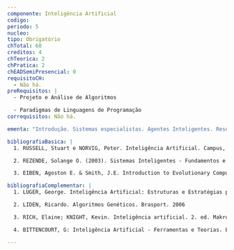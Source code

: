 ```yaml
---
componente: Inteligência Artificial
codigo:  
periodo: 5
nucleo:
tipo: Obrigatório
chTotal: 60 
creditos: 4
chTeorica: 2 
chPratica: 2 
chEADSemiPresencial: 0
requisitoCH:
  - Não há.
preRequisitos: |
  - Projeto e Análise de Algoritmos

  - Paradigmas de Linguagens de Programação
correquisitos: Não há.

ementa: "Introdução. Sistemas especialistas. Agentes Inteligentes. Resolução de problemas por meio de busca. Problema de satisfação de restrição. Linguagens Simbólicas. Esquemas para representação do conhecimento: lógicos, em rede, estruturados, procedurais. Formalismos para a representação de conhecimento incerto. Redes Bayesianas. Conjuntos e lógica Fuzzy. Introdução à Computação Evolucionária. Algoritmos Genéticos. Ajuste de parâmetros em algoritmos genéticos. Projeto."

bibliografiaBasica: |
  1. RUSSELL, Stuart e NORVIG, Peter. Inteligência Artificial. Campus, Rio de Janeiro, 2004.

  2. REZENDE, Solange O. (2003). Sistemas Inteligentes - Fundamentos e aplicações. Barueri, SP. Editora Manole. 2003.

  3. EIBEN, Agoston E. & Smith, J.E. Introduction to Evolutionary Computing. Springer. 2008.

bibliografiaComplementar: |
  1. LUGER, George. Inteligência Artificial: Estruturas e Estratégias para a Solução. Bookman, Porto Alegre, 2004.

  2. LIDEN, Ricardo. Algoritmos Genéticos. Brasport. 2006

  3. RICH, Elaine; KNIGHT, Kevin. Inteligência artificial. 2. ed. Makron Books, São Paulo, 1994.

  4. BITTENCOURT, G: Inteligência Artificial - Ferramentas e Teorias. Editora da UFSC. 2. Edição. Florianópolis, 2001.

---
```

